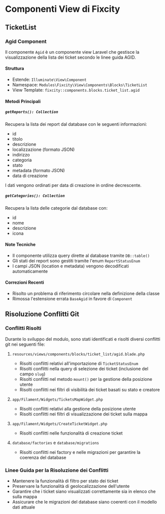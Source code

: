 # Componenti View di Fixcity

## TicketList

### Agid Component
Il componente `Agid` è un componente view Laravel che gestisce la visualizzazione della lista dei ticket secondo le linee guida AGID.

#### Struttura
- Estende: `Illuminate\View\Component`
- Namespace: `Modules\Fixcity\View\Components\Blocks\TicketList`
- View Template: `fixcity::components.blocks.ticket_list.agid`

#### Metodi Principali

##### `getReports(): Collection`
Recupera la lista dei report dal database con le seguenti informazioni:
- id
- titolo
- descrizione
- localizzazione (formato JSON)
- indirizzo
- categoria
- stato
- metadata (formato JSON)
- data di creazione

I dati vengono ordinati per data di creazione in ordine decrescente.

##### `getCategories(): Collection`
Recupera la lista delle categorie dal database con:
- id
- nome
- descrizione
- icona

#### Note Tecniche
- Il componente utilizza query dirette al database tramite `DB::table()`
- Gli stati dei report sono gestiti tramite l'enum `ReportStatusEnum`
- I campi JSON (location e metadata) vengono decodificati automaticamente

#### Correzioni Recenti
- Risolto un problema di riferimento circolare nella definizione della classe
- Rimossa l'estensione errata `BaseAgid` in favore di `Component` 

## Risoluzione Conflitti Git

### Conflitti Risolti
Durante lo sviluppo del modulo, sono stati identificati e risolti diversi conflitti git nei seguenti file:

1. `resources/views/components/blocks/ticket_list/agid.blade.php`
   - Risolti conflitti relativi all'importazione di `TicketStatusEnum`
   - Risolti conflitti nella query di selezione dei ticket (inclusione del campo `slug`)
   - Risolti conflitti nel metodo `mount()` per la gestione della posizione utente
   - Risolti conflitti nei filtri di visibilità dei ticket basati su stato e creatore

2. `app/Filament/Widgets/TicketsMapWidget.php`
   - Risolti conflitti relativi alla gestione della posizione utente
   - Risolti conflitti nei filtri di visualizzazione dei ticket sulla mappa

3. `app/Filament/Widgets/CreateTicketWidget.php`
   - Risolti conflitti nelle funzionalità di creazione ticket

4. `database/factories` e `database/migrations`
   - Risolti conflitti nei factory e nelle migrazioni per garantire la coerenza del database

### Linee Guida per la Risoluzione dei Conflitti
- Mantenere la funzionalità di filtro per stato dei ticket
- Preservare la funzionalità di geolocalizzazione dell'utente
- Garantire che i ticket siano visualizzati correttamente sia in elenco che sulla mappa
- Assicurare che le migrazioni del database siano coerenti con il modello dati attuale 